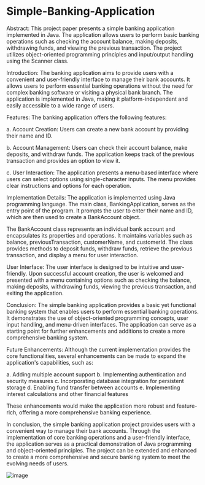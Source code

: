 # Simple-Banking-Application



Abstract:
This project paper presents a simple banking application implemented in Java. The application allows users to perform basic banking operations such as checking the account balance, making deposits, withdrawing funds, and viewing the previous transaction. The project utilizes object-oriented programming principles and input/output handling using the Scanner class.

Introduction:
The banking application aims to provide users with a convenient and user-friendly interface to manage their bank accounts. It allows users to perform essential banking operations without the need for complex banking software or visiting a physical bank branch. The application is implemented in Java, making it platform-independent and easily accessible to a wide range of users.

Features:
The banking application offers the following features:

a. Account Creation:
Users can create a new bank account by providing their name and ID.

b. Account Management:
Users can check their account balance, make deposits, and withdraw funds. The application keeps track of the previous transaction and provides an option to view it.

c. User Interaction:
The application presents a menu-based interface where users can select options using single-character inputs. The menu provides clear instructions and options for each operation.

Implementation Details:
The application is implemented using Java programming language. The main class, BankingApplication, serves as the entry point of the program. It prompts the user to enter their name and ID, which are then used to create a BankAccount object.

The BankAccount class represents an individual bank account and encapsulates its properties and operations. It maintains variables such as balance, previousTransaction, customerName, and customerId. The class provides methods to deposit funds, withdraw funds, retrieve the previous transaction, and display a menu for user interaction.

User Interface:
The user interface is designed to be intuitive and user-friendly. Upon successful account creation, the user is welcomed and presented with a menu containing options such as checking the balance, making deposits, withdrawing funds, viewing the previous transaction, and exiting the application.

Conclusion:
The simple banking application provides a basic yet functional banking system that enables users to perform essential banking operations. It demonstrates the use of object-oriented programming concepts, user input handling, and menu-driven interfaces. The application can serve as a starting point for further enhancements and additions to create a more comprehensive banking system.

Future Enhancements:
Although the current implementation provides the core functionalities, several enhancements can be made to expand the application's capabilities, such as:

a. Adding multiple account support
b. Implementing authentication and security measures
c. Incorporating database integration for persistent storage
d. Enabling fund transfer between accounts
e. Implementing interest calculations and other financial features

These enhancements would make the application more robust and feature-rich, offering a more comprehensive banking experience.


In conclusion, the simple banking application project provides users with a convenient way to manage their bank accounts. Through the implementation of core banking operations and a user-friendly interface, the application serves as a practical demonstration of Java programming and object-oriented principles. The project can be extended and enhanced to create a more comprehensive and secure banking system to meet the evolving needs of users.


![image](https://github.com/Sangamsonu/Simple-Banking-Application/assets/112076252/f2d7c1d7-81b1-444f-a9da-f23cb6a1cd81)
